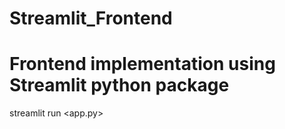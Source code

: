 # Streamlit_Frontend

# Frontend implementation using Streamlit python package

streamlit run <app.py>
